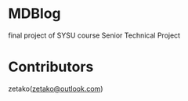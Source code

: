 # MDBlog
final project of SYSU course Senior Technical Project 

# Contributors
zetako(zetako@outlook.com)